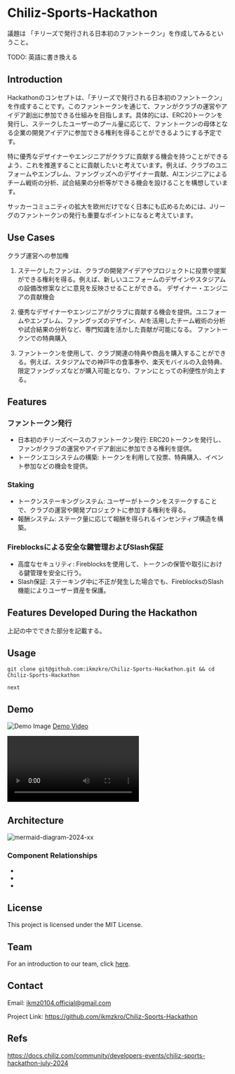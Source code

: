 # Chiliz-Sports-Hackathon

議題は
「チリーズで発行される日本初のファントークン」を作成してみるということ。


TODO: 英語に書き換える

## Introduction

Hackathonのコンセプトは、「チリーズで発行される日本初のファントークン」を作成することです。このファントークンを通じて、ファンがクラブの運営やアイデア創出に参加できる仕組みを目指します。具体的には、ERC20トークンを発行し、ステークしたユーザーのプール量に応じて、ファントークンの母体となる企業の開発アイデアに参加できる権利を得ることができるようにする予定です。

特に優秀なデザイナーやエンジニアがクラブに貢献する機会を持つことができるよう、これを推進することに貢献したいと考えています。例えば、クラブのユニフォームやエンブレム、ファングッズへのデザイナー貢献、AIエンジニアによるチーム戦術の分析、試合結果の分析等ができる機会を設けることを構想しています。

サッカーコミュニティの拡大を欧州だけでなく日本にも広めるためには、Jリーグのファントークンの発行も重要なポイントになると考えています。

## Use Cases

クラブ運営への参加権

1. ステークしたファンは、クラブの開発アイデアやプロジェクトに投票や提案ができる権利を得る。例えば、新しいユニフォームのデザインやスタジアムの設備改修案などに意見を反映させることができる。
デザイナー・エンジニアの貢献機会

2. 優秀なデザイナーやエンジニアがクラブに貢献する機会を提供。ユニフォームやエンブレム、ファングッズのデザイン、AIを活用したチーム戦術の分析や試合結果の分析など、専門知識を活かした貢献が可能になる。
ファントークンでの特典購入

3. ファントークンを使用して、クラブ関連の特典や商品を購入することができる。例えば、スタジアムでの神戸牛の食事券や、楽天モバイルの入会特典、限定ファングッズなどが購入可能となり、ファンにとっての利便性が向上する。

## Features

### ファントークン発行

- 日本初のチリーズベースのファントークン発行: ERC20トークンを発行し、ファンがクラブの運営やアイデア創出に参加できる権利を提供。
- トークンエコシステムの構築: トークンを利用して投票、特典購入、イベント参加などの機会を提供。

### Staking

- トークンステーキングシステム: ユーザーがトークンをステークすることで、クラブの運営や開発プロジェクトに参加する権利を得る。
- 報酬システム: ステーク量に応じて報酬を得られるインセンティブ構造を構築。

### Fireblocksによる安全な鍵管理およびSlash保証

- 高度なセキュリティ: Fireblocksを使用して、トークンの保管や取引における鍵管理を安全に行う。
- Slash保証: ステーキング中に不正が発生した場合でも、FireblocksのSlash機能によりユーザー資産を保護。

## Features Developed During the Hackathon

上記の中でできた部分を記載する。

## Usage

```
git clone git@github.com:ikmzkro/Chiliz-Sports-Hackathon.git && cd Chiliz-Sports-Hackathon

next
```

## Demo

![Demo Image]()
[Demo Video]()

<video controls src="demo.mp4" title="Title"></video>

## Architecture

![mermaid-diagram-2024-xx]()

### Component Relationships

- 
- 
- 

## License

This project is licensed under the MIT License.

## Team

For an introduction to our team, click [here](team.md).

## Contact

Email: ikmz0104.official@gmail.com

Project Link: https://github.com/ikmzkro/Chiliz-Sports-Hackathon

## Refs

https://docs.chiliz.com/community/developers-events/chiliz-sports-hackathon-july-2024
